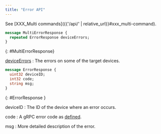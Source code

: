 ```yaml
---
title: "Error API"
---
```


See [XXX_Multi commands]({{'/api/' | relative_url}}#xxx_multi-command).

```protobuf
message MultiErrorResponse {
  repeated ErrorResponse deviceErrors;
}
```
{: #MultiErrorResponse}

[deviceErrors](#ErrorResponse) 
: The errors on some of the target devices.

```protobuf
message ErrorResponse {
  uint32 deviceID;
  int32 code;
  string msg;
}
```
{: #ErrorResponse }

deviceID
: The ID of the device where an error occurs.

code
: A gRPC error code as [defined](https://github.com/grpc/grpc/blob/master/doc/statuscodes.md).

msg
: More detailed description of the error. 

